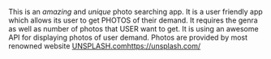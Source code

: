This is an *amazing* and *unique* photo searching app.
It is a user friendly app which allows its user to get PHOTOS of their demand.
It requires the genra as well as number of photos that USER want to get.
It is using an awesome API for displaying photos of user demand.
Photos are provided by most renowned website [UNSPLASH.com](https://unsplash.com/)https://unsplash.com/
